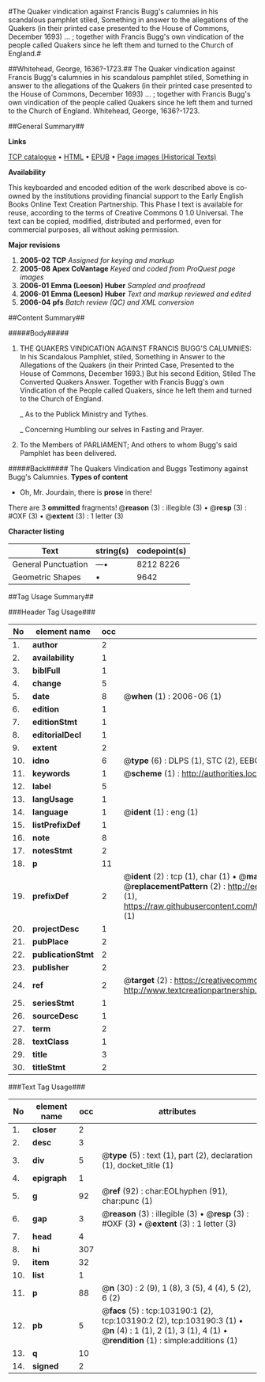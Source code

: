 #The Quaker vindication against Francis Bugg's calumnies in his scandalous pamphlet stiled, Something in answer to the allegations of the Quakers (in their printed case presented to the House of Commons, December 1693) ... ; together with Francis Bugg's own vindication of the people called Quakers since he left them and turned to the Church of England.#

##Whitehead, George, 1636?-1723.##
The Quaker vindication against Francis Bugg's calumnies in his scandalous pamphlet stiled, Something in answer to the allegations of the Quakers (in their printed case presented to the House of Commons, December 1693) ... ; together with Francis Bugg's own vindication of the people called Quakers since he left them and turned to the Church of England.
Whitehead, George, 1636?-1723.

##General Summary##

**Links**

[TCP catalogue](http://www.ota.ox.ac.uk/tcp/)  • 
[HTML](http://tei.it.ox.ac.uk/tcp/Texts-HTML/free/A65/A65883.html)  • 
[EPUB](http://tei.it.ox.ac.uk/tcp/Texts-EPUB/free/A65/A65883.epub) • 
[Page images (Historical Texts)](https://data.historicaltexts.jisc.ac.uk/view?pubId=eebo-15081085e&pageId=eebo-15081085e-103190-1)

**Availability**

This keyboarded and encoded edition of the
	       work described above is co-owned by the institutions
	       providing financial support to the Early English Books
	       Online Text Creation Partnership. This Phase I text is
	       available for reuse, according to the terms of Creative
	       Commons 0 1.0 Universal. The text can be copied,
	       modified, distributed and performed, even for
	       commercial purposes, all without asking permission.

**Major revisions**

1. __2005-02__ __TCP__ *Assigned for keying and markup*
1. __2005-08__ __Apex CoVantage__ *Keyed and coded from ProQuest page images*
1. __2006-01__ __Emma (Leeson) Huber__ *Sampled and proofread*
1. __2006-01__ __Emma (Leeson) Huber__ *Text and markup reviewed and edited*
1. __2006-04__ __pfs__ *Batch review (QC) and XML conversion*

##Content Summary##

#####Body#####

1. THE QUAKERS VINDICATION AGAINST FRANCIS BUGG'S CALUMNIES: In his Scandalous Pamphlet, stiled, Something in Answer to the Allegations of the Quakers (in their Printed Case, Presented to the House of Commons, December 1693.) But his second Edition, Stiled The Converted Quakers Answer. Together with Francis Bugg's own Vindication of the People called Quakers, since he left them and turned to the Church of England.

    _ As to the Publick Ministry and Tythes.

    _ Concerning Humbling our selves in Fasting and Prayer.

1. To the Members of PARLIAMENT; And others to whom Bugg's said Pamphlet has been delivered.

#####Back#####
The Quakers Vindication and Buggs Testimony against Bugg's Calumnies.
**Types of content**

  * Oh, Mr. Jourdain, there is **prose** in there!

There are 3 **ommitted** fragments! 
 @__reason__ (3) : illegible (3)  •  @__resp__ (3) : #OXF (3)  •  @__extent__ (3) : 1 letter (3)

**Character listing**


|Text|string(s)|codepoint(s)|
|---|---|---|
|General Punctuation|—•|8212 8226|
|Geometric Shapes|▪|9642|

##Tag Usage Summary##

###Header Tag Usage###

|No|element name|occ|attributes|
|---|---|---|---|
|1.|__author__|2||
|2.|__availability__|1||
|3.|__biblFull__|1||
|4.|__change__|5||
|5.|__date__|8| @__when__ (1) : 2006-06 (1)|
|6.|__edition__|1||
|7.|__editionStmt__|1||
|8.|__editorialDecl__|1||
|9.|__extent__|2||
|10.|__idno__|6| @__type__ (6) : DLPS (1), STC (2), EEBO-CITATION (1), OCLC (1), VID (1)|
|11.|__keywords__|1| @__scheme__ (1) : http://authorities.loc.gov/ (1)|
|12.|__label__|5||
|13.|__langUsage__|1||
|14.|__language__|1| @__ident__ (1) : eng (1)|
|15.|__listPrefixDef__|1||
|16.|__note__|8||
|17.|__notesStmt__|2||
|18.|__p__|11||
|19.|__prefixDef__|2| @__ident__ (2) : tcp (1), char (1)  •  @__matchPattern__ (2) : ([0-9\-]+):([0-9IVX]+) (1), (.+) (1)  •  @__replacementPattern__ (2) : http://eebo.chadwyck.com/downloadtiff?vid=$1&page=$2 (1), https://raw.githubusercontent.com/textcreationpartnership/Texts/master/tcpchars.xml#$1 (1)|
|20.|__projectDesc__|1||
|21.|__pubPlace__|2||
|22.|__publicationStmt__|2||
|23.|__publisher__|2||
|24.|__ref__|2| @__target__ (2) : https://creativecommons.org/publicdomain/zero/1.0/ (1), http://www.textcreationpartnership.org/docs/. (1)|
|25.|__seriesStmt__|1||
|26.|__sourceDesc__|1||
|27.|__term__|2||
|28.|__textClass__|1||
|29.|__title__|3||
|30.|__titleStmt__|2||


###Text Tag Usage###

|No|element name|occ|attributes|
|---|---|---|---|
|1.|__closer__|2||
|2.|__desc__|3||
|3.|__div__|5| @__type__ (5) : text (1), part (2), declaration (1), docket_title (1)|
|4.|__epigraph__|1||
|5.|__g__|92| @__ref__ (92) : char:EOLhyphen (91), char:punc (1)|
|6.|__gap__|3| @__reason__ (3) : illegible (3)  •  @__resp__ (3) : #OXF (3)  •  @__extent__ (3) : 1 letter (3)|
|7.|__head__|4||
|8.|__hi__|307||
|9.|__item__|32||
|10.|__list__|1||
|11.|__p__|88| @__n__ (30) : 2 (9), 1 (8), 3 (5), 4 (4), 5 (2), 6 (2)|
|12.|__pb__|5| @__facs__ (5) : tcp:103190:1 (2), tcp:103190:2 (2), tcp:103190:3 (1)  •  @__n__ (4) : 1 (1), 2 (1), 3 (1), 4 (1)  •  @__rendition__ (1) : simple:additions (1)|
|13.|__q__|10||
|14.|__signed__|2||
